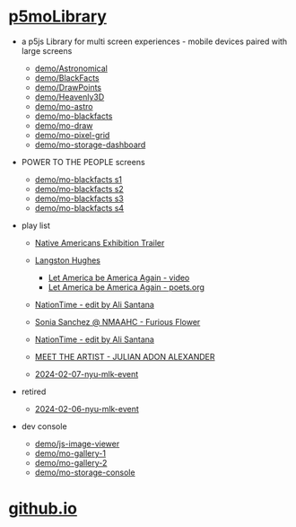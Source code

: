 # [p5moLibrary](https://github.com/molab-itp/p5moLibrary)

- a p5js Library for multi screen experiences - mobile devices paired with large screens

  - [demo/Astronomical](demo/Astronomical?v=1)
  - [demo/BlackFacts](demo/BlackFacts?v=1)
  - [demo/DrawPoints](demo/DrawPoints?v=1)
  - [demo/Heavenly3D](demo/Heavenly3D?v=1)
  - [demo/mo-astro](demo/mo-astro?v=1)
  - [demo/mo-blackfacts](demo/mo-blackfacts?v=1)
  - [demo/mo-draw](demo/mo-draw?v=1)
  - [demo/mo-pixel-grid](demo/mo-pixel-grid?v=1)
  - [demo/mo-storage-dashboard](demo/mo-storage-dashboard?v=1)

- POWER TO THE PEOPLE screens

  - [demo/mo-blackfacts s1](demo/mo-blackfacts?v=1&group=s1)
  - [demo/mo-blackfacts s2](demo/mo-blackfacts?v=1&group=s2)
  - [demo/mo-blackfacts s3](demo/mo-blackfacts?v=1&group=s3)
  - [demo/mo-blackfacts s4](demo/mo-blackfacts?v=1&group=s4)

- play list

  - [Native Americans Exhibition Trailer](demo/BlackFacts?playlist=hpjNGTYvpxw)

  - [Langston Hughes ](demo/BlackFacts?playlist=XzI3huqpCi4)
    - [Let America be America Again - video](demo/mo-blackfacts?playlist=CFNM8GB_Yp0&title=%E2%98%85)
    - [Let America be America Again - poets.org](https://poets.org/poem/let-america-be-america-again)
  - [NationTime - edit by Ali Santana](demo/mo-blackfacts?playlist=-UtKxghWlvY&title=NationTime%20-%20ELUCID%20-%20BETAMAX&qrcode=NationTime.png)
  - [Sonia Sanchez @ NMAAHC - Furious Flower](demo/mo-blackfacts?playlist=FNLp8e-cfgk&title=Sonia%20Sanchez)
  - [NationTime - edit by Ali Santana](demo/mo-blackfacts?playlist=-UtKxghWlvY&title=NationTime%20-%20ELUCID%20-%20BETAMAX&qrcode=NationTime.png)
  - [MEET THE ARTIST - JULIAN ADON ALEXANDER](demo/mo-blackfacts?playlist=wk0La_2igws&title=MEET%20THE%20ARTIST%20-%20JULIAN%20ADON%20ALEXANDE%20-%20What%20it%20is&qrcode=JULIAN.png)

  - [2024-02-07-nyu-mlk-event](demo/mo-blackfacts?playlist=lG758MniLYg&qrcode=annoucement-01.png&title=2024-02-07-nyu-mlk-event)

- retired

  - [2024-02-06-nyu-mlk-event](demo/mo-blackfacts?playlist=zbRz5xTaLYI&qrcode=annoucement-01.png&title=2024-02-06-nyu-mlk-event)
  <!-- - [Weapons of White Destruction - TJ](demo/mo-blackfacts?playlist=ob8YQPGJiHY&title=Weapons%20of%20White%20Destruction%20-%20TJ&&qrcode=TJ.png) -->

- dev console

  - [demo/js-image-viewer](demo/js-image-viewer?v=1)
  - [demo/mo-gallery-1](demo/mo-gallery-1?v=1)
  - [demo/mo-gallery-2](demo/mo-gallery-2?v=1)
  - [demo/mo-storage-console](demo/mo-storage-console?v=1)

# [github.io](https://molab-itp.github.io/p5moLibrary/src?v=1)

<!--

- retired
  - [demo/mo-astro-host-0](demo/mo-astro-host-0?v=1)
  - [demo/mo-astro-host-1](demo/mo-astro-host-1?v=1)
  - [demo/mo-astro-remote-0](demo/mo-astro-remote-0?v=1)
  - [demo/mo-astro-remote-1](demo/mo-astro-remote-1?v=1)

  - [demo/mo-blackfacts-host](demo/mo-blackfacts-host?v=1)
  - [demo/mo-blackfacts-remote](demo/mo-blackfacts-remote?v=1)

# https://www.youtube.com/watch?v=hpjNGTYvpxw
# The Land Carries Our Ancestors: Contemporary Art by Native Americans Exhibition Trailer

 -->
